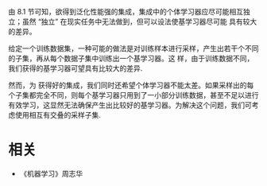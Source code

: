 

由 8.1 节可知，欲得到泛化性能强的集成，集成中的个体学习器应尽可能相互独立；虽然 “独立” 在现实任务中无法做到，但可以设法使基学习器尽可能 具有较大的差异。

给定一个训练数据集，一种可能的做法是对训练样本进行采样，产生出若干个不同的子集，再从每个数据子集中训练出一个基学习器。这 样，由于训练数据不同，我们获得的基学习器可望具有比较大的差异.

然而，为 获得好的集成，我们同时还希望个体学习器不能太差。如果采样出的每个子集都完全不同，则每个基学习器只用到了一小部分训练数据，甚至不足以进行有效学习，这显然无法确保产生出比较好的基学习器。为解决这个问题，我们可考虑使用相互有交叠的采样子集.



# 相关

- 《机器学习》周志华
